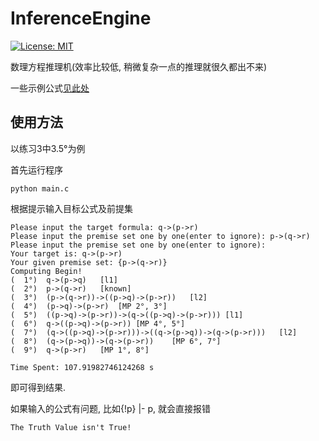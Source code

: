 # InferenceEngine

[![License: MIT](https://img.shields.io/badge/License-MIT-blue.svg)](https://github.com/USTC-CS-Course-Resource/InferenceEngine/blob/master/LICENSE)

数理方程推理机(效率比较低, 稍微复杂一点的推理就很久都出不来)

一些示例公式[见此处](https://github.com/RabbitWhite1/InferenceEngine/blob/master/InputData.md)

## 使用方法

以练习3中3.5°为例

首先运行程序
```shell script
python main.c
```

根据提示输入目标公式及前提集
```shell script
Please input the target formula: q->(p->r)
Please input the premise set one by one(enter to ignore): p->(q->r)
Please input the premise set one by one(enter to ignore): 
Your target is: q->(p->r)
Your given premise set: {p->(q->r)}
Computing Begin!
(  1°)	q->(p->q)	[l1]
(  2°)	p->(q->r)	[known]
(  3°)	(p->(q->r))->((p->q)->(p->r))	[l2]
(  4°)	(p->q)->(p->r)	[MP 2°, 3°]
(  5°)	((p->q)->(p->r))->(q->((p->q)->(p->r)))	[l1]
(  6°)	q->((p->q)->(p->r))	[MP 4°, 5°]
(  7°)	(q->((p->q)->(p->r)))->((q->(p->q))->(q->(p->r)))	[l2]
(  8°)	(q->(p->q))->(q->(p->r))	[MP 6°, 7°]
(  9°)	q->(p->r)	[MP 1°, 8°]

Time Spent: 107.91982746124268 s
```

即可得到结果.

如果输入的公式有问题, 比如{!p} |- p, 就会直接报错
```shell script
The Truth Value isn't True!
```